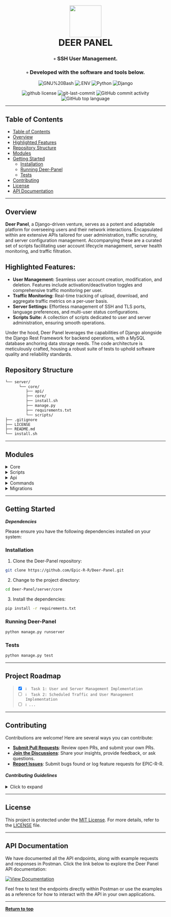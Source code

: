 <div align="center">
<h1 align="center">
<img src="https://gcdnb.pbrd.co/images/iZDzHQjZf7lf.png?o=1" width="100" />
<br>DEER PANEL</h1>
<h3>◦ SSH User Management.</h3>
<h3>◦ Developed with the software and tools below.</h3>

<p align="center">
<img src="https://img.shields.io/badge/GNU%20Bash-4EAA25.svg?style=flat-square&logo=GNU-Bash&logoColor=white" alt="GNU%20Bash" />
<img src="https://img.shields.io/badge/.ENV-ECD53F.svg?style=flat-square&logo=dotenv&logoColor=black" alt=".ENV" />
<img src="https://img.shields.io/badge/Python-3776AB.svg?style=flat-square&logo=Python&logoColor=white" alt="Python" />
<img src="https://img.shields.io/badge/Django-092E20.svg?style=flat-square&logo=Django&logoColor=white" alt="Django" />
</p>
<img src="https://img.shields.io/github/license/epic-r-r/Deer-Panel?style=flat-square&color=5d6d7e" alt="github license" />
<img src="https://img.shields.io/github/last-commit/Epic-R-R/Deer-Panel?style=flat-square&color=5D6D7E" alt="git-last-commit" />
<img src="https://img.shields.io/github/commit-activity/m/Epic-R-R/Deer-Panel?style=flat-square&color=5D6D7E" alt="GitHub commit activity" />
<img src="https://img.shields.io/github/languages/top/Epic-R-R/Deer-Panel?style=flat-square&color=5D6D7E" alt="GitHub top language" />
</div>

---

## Table of Contents
- [Table of Contents](#table-of-contents)
- [Overview](#overview)
- [Highlighted Features](#highlighted-features)
- [Repository Structure](#repository-structure)
- [Modules](#modules)
- [Getting Started](#getting-started)
    - [Installation](#installation)
    - [Running Deer-Panel](#running-deer-panel)
    - [Tests](#tests)
- [Contributing](#contributing)
- [License](#license)
- [API Documentation](#api-documentation)
---


## Overview

**Deer Panel**, a Django-driven venture, serves as a potent and adaptable platform for overseeing users and their network interactions. Encapsulated within are extensive APIs tailored for user administration, traffic scrutiny, and server configuration management. Accompanying these are a curated set of scripts facilitating user account lifecycle management, server health monitoring, and traffic filtration.

## Highlighted Features:

- **User Management:** Seamless user account creation, modification, and deletion. Features include activation/deactivation toggles and comprehensive traffic monitoring per user.
- **Traffic Monitoring:** Real-time tracking of upload, download, and aggregate traffic metrics on a per-user basis.
- **Server Settings:** Effortless management of SSH and TLS ports, language preferences, and multi-user status configurations.
- **Scripts Suite:** A collection of scripts dedicated to user and server administration, ensuring smooth operations.

Under the hood, Deer Panel leverages the capabilities of Django alongside the Django Rest Framework for backend operations, with a MySQL database anchoring data storage needs. The code architecture is meticulously crafted, housing a robust suite of tests to uphold software quality and reliability standards.

## Repository Structure

```sh
└── server/
      └── core/
         ├── api/
         ├── core/
         ├── install.sh
         ├── manage.py
         ├── requirements.txt
         └── scripts/
├── .gitignore
├── LICENSE
├── README.md
└── install.sh
```

---


## Modules

<details closed><summary>Core</summary>

| File                                                                                                  | Summary                   |
| ---                                                                                                   | ---                       |
| [manage.py](https://github.com/Epic-R-R/Deer-Panel/blob/main/server/core/manage.py)               | The **manage.py** script in Deer Panel serves as a command-line interface for handling administrative tasks in Django, setting the default settings module to **core.settings** and allowing the execution of management commands. |
| [requirements.txt](https://github.com/Epic-R-R/Deer-Panel/blob/main/server/core/requirements.txt) | The **requirements.txt** file in Deer Panel lists the necessary Python packages for the project, ensuring all dependencies are known and can be installed for proper functionality. |
| [install.sh](https://github.com/Epic-R-R/Deer-Panel/blob/main/server/core/install.sh)             | The **install.sh** script in Deer Panel automates the setup of sudo privileges for specified or current users. It prompts for a username, creates temporary sudoers configurations, validates them with **visudo**, then appends them to the system's sudoers file, ensuring safe and streamlined privilege escalation setup. |
| [settings.py](https://github.com/Epic-R-R/Deer-Panel/blob/main/server/core/core/settings.py)      | The **settings.py** file in Deer Panel configures Django project settings, defining the setup for databases, apps, middleware, and other key components crucial for the project's functionality. |
| [.env](https://github.com/Epic-R-R/Deer-Panel/blob/main/server/core/core/.env)                    | The **.env** file in Deer Panel holds environment variables crucial for configuring aspects like database connections, secret keys, and other settings, keeping sensitive data separate from the codebase for better security and flexibility. |
| [urls.py](https://github.com/Epic-R-R/Deer-Panel/blob/main/server/core/core/urls.py)              | In Deer Panel, the **urls.py** file under core defines URL patterns, routing requests to the Django admin interface and to the API endpoints as specified in **api.urls**, thus orchestrating the project's web routing. |
| [asgi.py](https://github.com/Epic-R-R/Deer-Panel/blob/main/server/core/core/asgi.py)              | The script configures ASGI for Deer Panel's core, enabling asynchronous communication between the web server and application with **core.settings** as the default module. |
| [wsgi.py](https://github.com/Epic-R-R/Deer-Panel/blob/main/server/core/core/wsgi.py)              | The script configures WSGI for Deer Panel's core, setting up synchronous communication between the web server and application, with **core.settings** as the default module. |

</details>

<details closed><summary>Scripts</summary>

| File                                                                                                            | Summary                   |
| ---                                                                                                             | ---                       |
| [sshmonitor.py](https://github.com/Epic-R-R/Deer-Panel/blob/main/server/core/scripts/sshmonitor.py)         | The script in Deer Panel executes a shell command to identify online users on a specified SSH port, extracting their IP addresses and process IDs, while filtering out certain user types. |
| [edituser.py](https://github.com/Epic-R-R/Deer-Panel/blob/main/server/core/scripts/edituser.py)             | The **edituser** function in Deer Panel facilitates user modification, managing SSH configurations and error handling, while providing operation status feedbac |
| [createuser.py](https://github.com/Epic-R-R/Deer-Panel/blob/main/server/core/scripts/createuser.py)         | The script in Deer Panel orchestrates user creation, modifies SSH configuration for active users, and handles errors, returning operation status messages. |
| [killuser.py](https://github.com/Epic-R-R/Deer-Panel/blob/main/server/core/scripts/killuser.py)             | The **kill_user** function in Deer Panel terminates all processes for a specified user, handling errors to provide a success or error message. |
| [deleteuser.py](https://github.com/Epic-R-R/Deer-Panel/blob/main/server/core/scripts/deleteuser.py)         | The **delete_user** function in Deer Panel eradicates a specified user's processes, updates SSH configuration, removes the user's banner, and deletes the user from the system, handling any exceptions to provide a success or error message. |
| [status.py](https://github.com/Epic-R-R/Deer-Panel/blob/main/server/core/scripts/status.py)                 | The script in Deer Panel gathers system information including operating system details, processor specifications, and RAM usage, organizing and returning this data in a structured dictionary for further utilization. |
| [filteringcheck.py](https://github.com/Epic-R-R/Deer-Panel/blob/main/server/core/scripts/filteringcheck.py) | The **filtering** function in Deer Panel fetches the server's IP, checks its connectivity from various locations, filters the results based on predefined flags, and returns a list of dictionaries containing the status, IP, and location of each check, with a specific focus on allowed geographic regions. |
| [killpid.py](https://github.com/Epic-R-R/Deer-Panel/blob/main/server/core/scripts/killpid.py)               | The **kill_pid** function in Deer Panel terminates a process based on its PID, handling errors to provide a success or error message regarding the operation's outcome. |

</details>

<details closed><summary>Api</summary>

| File                                                                                                  | Summary                   |
| ---                                                                                                   | ---                       |
| [tests.py](https://github.com/Epic-R-R/Deer-Panel/blob/main/server/core/api/tests.py)             | The **tests.py** file in Deer Panel contains the suite of tests that verify the functionality and correctness of the application's components, ensuring the reliability and robustness of the software as it evolves. |
| [views.py](https://github.com/Epic-R-R/Deer-Panel/blob/main/server/core/api/views.py)             | The **views.py** file in Deer Panel houses the logic for handling requests and rendering responses, orchestrating data retrieval and processing to deliver the appropriate content or actions based on user interactions. |
| [token.py](https://github.com/Epic-R-R/Deer-Panel/blob/main/server/core/api/token.py)             | The **token.py** file in Deer Panel is responsible for generating access and refresh tokens, which are crucial for managing user sessions and ensuring secure and authorized interactions within the application. |
| [models.py](https://github.com/Epic-R-R/Deer-Panel/blob/main/server/core/api/models.py)           | The **models.py** file in Deer Panel defines the data models and relationships, serving as the blueprint for the database schema and facilitating the ORM layer for data interaction. |
| [apps.py](https://github.com/Epic-R-R/Deer-Panel/blob/main/server/core/api/apps.py)               | The **apps.py** file in Deer Panel configures the Django application settings, facilitating the setup and customization of app components and behaviors to align with project requirements |
| [admin.py](https://github.com/Epic-R-R/Deer-Panel/blob/main/server/core/api/admin.py)             | Registers **Client, Traffic, and Settings** models for Django's admin interface. |
| [urls.py](https://github.com/Epic-R-R/Deer-Panel/blob/main/server/core/api/urls.py)               | The **urls.py** file within the API app of Deer Panel maps URLs to the corresponding view functions specific to the API, facilitating the routing and handling of HTTP requests to deliver data and services in a structured format. |
| [serializers.py](https://github.com/Epic-R-R/Deer-Panel/blob/main/server/core/api/serializers.py) | The **serializer.py** file in Deer Panel translates complex data types into a format that can be easily rendered into JSON, XML, or other content types. It also provides deserialization, converting parsed data back into complex types, aiding in the validation and transformation of data between the application and the client. |

</details>

<details closed><summary>Commands</summary>

| File                                                                                                                              | Summary                   |
| ---                                                                                                                               | ---                       |
| [cronexp_traffic.py](https://github.com/Epic-R-R/Deer-Panel/blob/main/server/core/api/management/commands/cronexp_traffic.py) | **TODO WRITE SUMMARY FOR IT.** |
| [synstraffics.py](https://github.com/Epic-R-R/Deer-Panel/blob/main/server/core/api/management/commands/synstraffics.py)       | **TODO WRITE SUMMARY FOR IT.** |
| [cronexp.py](https://github.com/Epic-R-R/Deer-Panel/blob/main/server/core/api/management/commands/cronexp.py)                 | **TODO WRITE SUMMARY FOR IT.** |
| [multiuser.py](https://github.com/Epic-R-R/Deer-Panel/blob/main/server/core/api/management/commands/multiuser.py)             | The **multiuser** command in Deer Panel monitors the number of active connections per user against their defined limitations. It iterates through the currently connected users, updating their usage records, and disconnects users exceeding their allowed simultaneous connections. |

</details>

<details closed><summary>Migrations</summary>

| File                                                                                                               | Summary                   |
| ---                                                                                                                | ---                       |
| [0001_initial.py](https://github.com/Epic-R-R/Deer-Panel/blob/main/server/core/api/migrations/0001_initial.py) | The **0001_initial.py** file in Django contains the instructions for creating the initial database schema for an app based on the current state of its models. |

</details>

---

## Getting Started

***Dependencies***

Please ensure you have the following dependencies installed on your system:

### Installation

1. Clone the Deer-Panel repository:
```sh
git clone https://github.com/Epic-R-R/Deer-Panel.git
```

2. Change to the project directory:
```sh
cd Deer-Panel/server/core
```

3. Install the dependencies:
```sh
pip install -r requirements.txt
```

### Running Deer-Panel

```sh
python manage.py runserver
```

### Tests
```sh
python manage.py test
```

---


## Project Roadmap

> - [X] `ℹ️  Task 1: User and Server Management Implementation`
> - [ ] `ℹ️  Task 2: Scheduled Traffic and User Management Implementation`
> - [ ] `ℹ️ ...`


---

## Contributing

Contributions are welcome! Here are several ways you can contribute:

- **[Submit Pull Requests](https://github.com/Epic-R-R/Deer-Panel)**: Review open PRs, and submit your own PRs.
- **[Join the Discussions](https://github.com/Epic-R-R/Deer-Panel/discussions)**: Share your insights, provide feedback, or ask questions.
- **[Report Issues](https://github.com/Epic-R-R/Deer-Panel/issues)**: Submit bugs found or log feature requests for EPIC-R-R.

#### *Contributing Guidelines*

<details closed>
<summary>Click to expand</summary>

1. **Fork the Repository**: Start by forking the project repository to your GitHub account.
2. **Clone Locally**: Clone the forked repository to your local machine using a Git client.
   ```sh
   git clone <your-forked-repo-url>
   ```
3. **Create a New Branch**: Always work on a new branch, giving it a descriptive name.
   ```sh
   git checkout -b new-feature-x
   ```
4. **Make Your Changes**: Develop and test your changes locally.
5. **Commit Your Changes**: Commit with a clear and concise message describing your updates.
   ```sh
   git commit -m 'Implemented new feature x.'
   ```
6. **Push to GitHub**: Push the changes to your forked repository.
   ```sh
   git push origin new-feature-x
   ```
7. **Submit a Pull Request**: Create a PR against the original project repository. Clearly describe the changes and their motivations.

Once your PR is reviewed and approved, it will be merged into the main branch.

</details>

---

## License

This project is protected under the [MIT License](https://choosealicense.com/licenses/mit/). For more details, refer to the [LICENSE](https://github.com/Epic-R-R/Deer-Panel/blob/master/LICENSE) file.

---
## API Documentation

We have documented all the API endpoints, along with example requests and responses in Postman. Click the link below to explore the Deer Panel API documentation:

[![View Documentation](https://img.shields.io/badge/API-Documentation-blue?style=for-the-badge)](https://documenter.getpostman.com/view/30889632/2s9YXe7itd)

Feel free to test the endpoints directly within Postman or use the examples as a reference for how to interact with the API in your own applications.

---

[**Return to top**](#Top)
